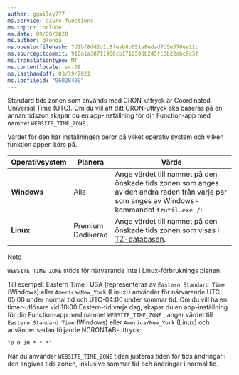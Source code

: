 ```yaml
---
author: ggailey777
ms.service: azure-functions
ms.topic: include
ms.date: 09/20/2020
ms.author: glenga
ms.openlocfilehash: 7d1bf8dd2d1c8feab8b051a8edad7d5e570ee11b
ms.sourcegitcommit: 910a1a38711966cb171050db245fc3b22abc8c5f
ms.translationtype: MT
ms.contentlocale: sv-SE
ms.lasthandoff: 03/19/2021
ms.locfileid: "96028409"
---
```

Standard tids zonen som används med CRON-uttryck är Coordinated Universal Time (UTC). Om du vill att ditt CRON-uttryck ska baseras på en annan tidszon skapar du en app-inställning för din Function-app med namnet `WEBSITE_TIME_ZONE` . 

Värdet för den här inställningen beror på vilket operativ system och vilken funktion appen körs på.

|Operativsystem |Planera |Värde |
|-|-|-|
| **Windows** |Alla | Ange värdet till namnet på den önskade tids zonen som anges av den andra raden från varje par som anges av Windows-kommandot `tzutil.exe /L` |
| **Linux** |Premium<br/>Dedikerad |Ange värdet till namnet på den önskade tids zonen som visas i [TZ-databasen](https://en.wikipedia.org/wiki/List_of_tz_database_time_zones). |

> [!NOTE]
> `WEBSITE_TIME_ZONE` stöds för närvarande inte i Linux-förbruknings planen.

Till exempel, Eastern Time i USA (representeras av `Eastern Standard Time` (Windows) eller `America/New_York` (Linux)) använder för närvarande UTC-05:00 under normal tid och UTC-04:00 under sommar tid. Om du vill ha en timer-utlösare vid 10:00 Eastern-tid varje dag, skapar du en app-inställning för din Function-app med namnet `WEBSITE_TIME_ZONE` , anger värdet till `Eastern Standard Time` (Windows) eller `America/New_York` (Linux) och använder sedan följande NCRONTAB-uttryck: 

```
"0 0 10 * * *"
``` 

När du använder `WEBSITE_TIME_ZONE` tiden justeras tiden för tids ändringar i den angivna tids zonen, inklusive sommar tid och ändringar i normal tid.
